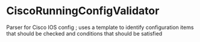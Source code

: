 # CiscoRunningConfigValidator
Parser for Cisco IOS config ; uses a template to identify configuration items that should be checked and conditions that should be satisfied 
